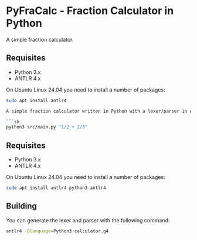 # PyFraCalc - Fraction Calculator in Python

A simple fraction calculator.

## Requisites

- Python 3.x
- ANTLR 4.x

On Ubuntu Linux 24.04 you need to install a number of packages:

````sh
sudo apt install antlr4

A simple fraction calculator written in Python with a lexer/parser in ANTLR 4.x.

```sh
python3 src/main.py "1/2 + 2/3"
````

## Requisites

- Python 3.x
- ANTLR 4.x

On Ubuntu Linux 24.04 you need to install a number of packages:

```sh
sudo apt install antlr4 python3-antlr4
```

## Building

You can generate the lexer and parser with the following command:

```sh
antlr4 -Dlanguage=Python3 calculator.g4
```
